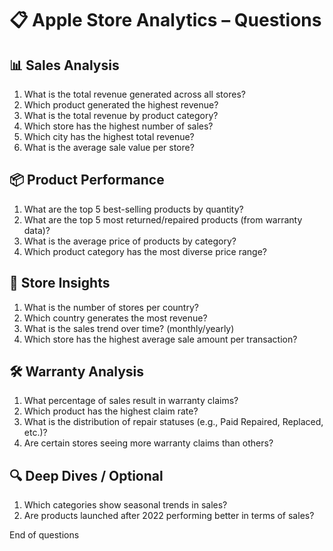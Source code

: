 # 📋 Apple Store Analytics – Questions 

## 📊 Sales Analysis

1. What is the total revenue generated across all stores?
2. Which product generated the highest revenue?
3. What is the total revenue by product category?
4. Which store has the highest number of sales?
5. Which city has the highest total revenue?
6. What is the average sale value per store?

## 📦 Product Performance

1. What are the top 5 best-selling products by quantity?
2. What are the top 5 most returned/repaired products (from warranty data)?
3. What is the average price of products by category?
4. Which product category has the most diverse price range?

## 🏬 Store Insights

1. What is the number of stores per country?
2. Which country generates the most revenue?
3. What is the sales trend over time? (monthly/yearly)
4. Which store has the highest average sale amount per transaction?

## 🛠️ Warranty Analysis

1. What percentage of sales result in warranty claims?
2. Which product has the highest claim rate?
3. What is the distribution of repair statuses (e.g., Paid Repaired, Replaced, etc.)?
4. Are certain stores seeing more warranty claims than others?

## 🔍 Deep Dives / Optional

1. Which categories show seasonal trends in sales?
2. Are products launched after 2022 performing better in terms of sales?

End of questions
